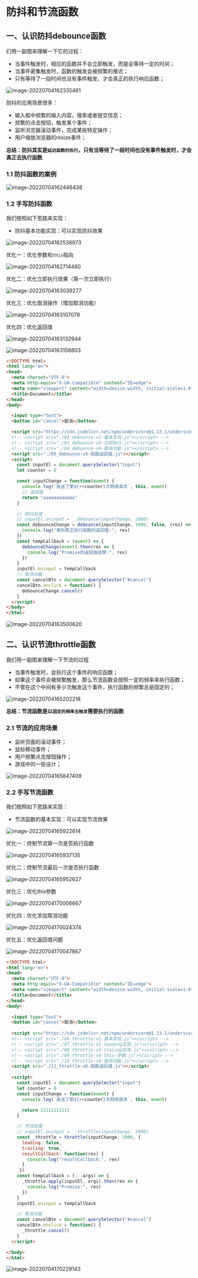 # 防抖和节流函数



## 一、认识防抖debounce函数

们用一副图来理解一下它的过程：

- 当事件触发时，相应的函数并不会立即触发，而是会等待一定的时间；
- 当事件密集触发时，函数的触发会被频繁的推迟；
- 只有等待了一段时间也没有事件触发，才会真正的执行响应函数；

![image-20220704162335461](images/image-20220704162335461.png)

防抖的应用场景很多：

- 输入框中频繁的输入内容，搜索或者提交信息；
- 频繁的点击按钮，触发某个事件；
- 监听浏览器滚动事件，完成某些特定操作；
- 用户缩放浏览器的resize事件；

**总结：防抖其实是`延迟函数的执行`，只有当等待了一段时间也没有事件触发时，才会真正去执行函数**

### 1.1 防抖函数的案例

![image-20220704162446438](images/image-20220704162446438.png)



### 1.2  手写防抖函数

我们按照如下思路来实现：

- 防抖基本功能实现：可以实现防抖效果

![image-20220704162536973](images/image-20220704162536973.png)

优化一：优化参数和`this`指向

![image-20220704162714460](images/image-20220704162714460.png)

优化二：优化立即执行效果（第一次立即执行）

![image-20220704163039277](images/image-20220704163039277.png)

优化三：优化取消操作（增加取消功能）

![image-20220704163107078](images/image-20220704163107078.png)

优化四：优化返回值

![image-20220704163132944](images/image-20220704163132944.png)

![image-20220704163158803](images/image-20220704163158803.png)

```html
<!DOCTYPE html>
<html lang="en">
<head>
  <meta charset="UTF-8">
  <meta http-equiv="X-UA-Compatible" content="IE=edge">
  <meta name="viewport" content="width=device-width, initial-scale=1.0">
  <title>Document</title>
</head>
<body>

  <input type="text">
  <button id="cancel">取消</button>

  <script src="https://cdn.jsdelivr.net/npm/underscore@1.13.1/underscore-umd-min.js"></script>
  <!-- <script src="./01_debounce-v1-基本实现.js"></script> -->
  <!-- <script src="./03_debounce-v3-立即执行.js"></script> -->
  <!-- <script src="./04_debounce-v4-取消功能.js"></script> -->
  <script src="./05_debounce-v5-函数返回值.js"></script>
  <script>
    const inputEl = document.querySelector("input")
    let counter = 0

    const inputChange = function(event) {
      console.log(`发送了第${++counter}次网络请求`, this, event)
      // 返回值
      return "aaaaaaaaaaaa"
    }

    // 防抖处理
    // inputEl.oninput = _.debounce(inputChange, 2000)
    const debounceChange = debounce(inputChange, 3000, false, (res) => {
      console.log("拿到真正执行函数的返回值:", res)
    })
    const tempCallback = (event) => {
      debounceChange(event).then(res => {
        console.log("Promise的返回值结果:", res)
      })
    }
    inputEl.oninput = tempCallback
    // 取消功能
    const cancelBtn = document.querySelector("#cancel")
    cancelBtn.onclick = function() {
      debounceChange.cancel()
    }
  </script>
</body>
</html>
```

![image-20220704163500620](images/image-20220704163500620.png)



## 二、认识节流throttle函数

我们用一副图来理解一下节流的过程

- 当事件触发时，会执行这个事件的响应函数；
- 如果这个事件会被频繁触发，那么节流函数会按照一定的频率来执行函数；
- 不管在这个中间有多少次触发这个事件，执行函数的频繁总是固定的；

![image-20220704165202218](images/image-20220704165202218.png)

**总结：节流函数是以`固定的频率去触发`需要执行的函数**



### 2.1 节流的应用场景

- 监听页面的滚动事件；
- 鼠标移动事件；
- 用户频繁点击按钮操作；
- 游戏中的一些设计；

![image-20220704165847409](images/image-20220704165847409.png)



### 2.2 手写节流函数

我们按照如下思路来实现：

- 节流函数的基本实现：可以实现节流效果

![image-20220704165922614](images/image-20220704165922614.png)

优化一：控制节流第一次是否执行函数

![image-20220704165937135](images/image-20220704165937135.png)

优化二：控制节流最后一次是否执行函数

![image-20220704165952627](images/image-20220704165952627.png)

优化三：优化this参数

![image-20220704170006667](images/image-20220704170006667.png)

优化四：优化添加取消功能

![image-20220704170024374](images/image-20220704170024374.png)

优化五：优化返回值问题

![image-20220704170047867](images/image-20220704170047867.png)

```html
<!DOCTYPE html>
<html lang="en">
<head>
  <meta charset="UTF-8">
  <meta http-equiv="X-UA-Compatible" content="IE=edge">
  <meta name="viewport" content="width=device-width, initial-scale=1.0">
  <title>Document</title>
</head>
<body>

  <input type="text">
  <button id="cancel">取消</button>
  
  <script src="https://cdn.jsdelivr.net/npm/underscore@1.13.1/underscore-umd-min.js"></script>
  <!-- <script src="./06_throttle-v1-基本实现.js"></script> -->
  <!-- <script src="./07_throttle-v1-leading实现.js"></script> -->
  <!-- <script src="./08_throttle-v3-traling实现.js"></script> -->
  <!-- <script src="./09_throttle-v4-this-参数.js"></script> -->
  <!-- <script src="./10_throttle-v4-取消功能.js"></script> -->
  <script src="./11_throttle-v6-函数返回值.js"></script>
  
  <script>
    const inputEl = document.querySelector("input")
    let counter = 0
    const inputChange = function(event) {
      console.log(`发送了第${++counter}次网络请求`, this, event)

      return 11111111111
    }

    // 节流处理
    // inputEl.oninput = _.throttle(inputChange, 2000)
    const _throttle = throttle(inputChange, 3000, { 
      leading: false, 
      trailing: true,
      resultCallback: function(res) {
        console.log("resultCallback:", res)
      }
     })
    const tempCallback = (...args) => {
      _throttle.apply(inputEl, args).then(res => {
        console.log("Promise:", res)
      })
    }
    inputEl.oninput = tempCallback

    // 取消功能
    const cancelBtn = document.querySelector("#cancel")
    cancelBtn.onclick = function() {
      _throttle.cancel()
    }
  </script>

</body>
</html>
```

![image-20220704170229143](images/image-20220704170229143.png)